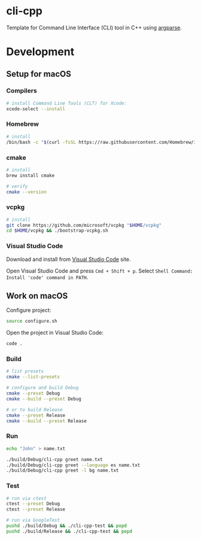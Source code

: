 # cli-cpp

Template for Command Line Interface (CLI) tool in C++ using [argparse](). 

# Development

## Setup for macOS

### Compilers

```bash
# install Command Line Tools (CLT) for Xcode:
xcode-select --install
```

### Homebrew

```bash
# install
/bin/bash -c "$(curl -fsSL https://raw.githubusercontent.com/Homebrew/install/HEAD/install.sh)"
```

### cmake

```bash
# install
brew install cmake 

# verify
cmake --version
```

### vcpkg

```bash
# install
git clone https://github.com/microsoft/vcpkg "$HOME/vcpkg"
cd $HOME/vcpkg && ./bootstrap-vcpkg.sh
```

### Visual Studio Code

Download and install from [Visual Studio Code](https://code.visualstudio.com/download) site.

Open Visual Studio Code and press `Cmd + Shift + p`. Select `Shell Command: Install 'code' command in PATH`. 

## Work on macOS

Configure project:

```bash
source configure.sh
```

Open the project in Visual Studio Code:

```bash
code .
```

### Build

```bash
# list presets
cmake --list-presets

# configure and build Debug
cmake --preset Debug
cmake --build --preset Debug

# or to build Release
cmake --preset Release
cmake --build --preset Release
```

###  Run

```bash
echo "John" > name.txt

./build/Debug/cli-cpp greet name.txt
./build/Debug/cli-cpp greet --language es name.txt
./build/Debug/cli-cpp greet -l bg name.txt
```

### Test

```bash
# run via ctest
ctest --preset Debug
ctest --preset Release

# run via GoogleTest
pushd ./build/Debug && ./cli-cpp-test && popd
pushd ./build/Release && ./cli-cpp-test && popd
```
